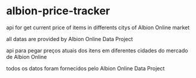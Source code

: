 # albion-price-tracker
api for get current price of items in differents citys of Albion Online market

all datas are provided by Albion Online Data Project


api para pegar preços atuais dos itens em diferentes cidades do mercado de Albion Online

todos os datos foram fornecidos pelo Albion Online Data Project
